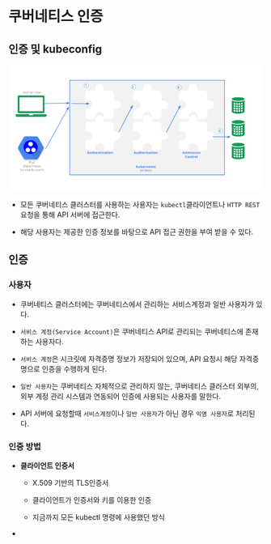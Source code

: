 # 쿠버네티스 인증
## 인증 및 kubeconfig

<img src="https://github.com/hyunseungbin9408/CCCR_experience/blob/master/png/Container_Kubernetes_Anthentication.png" alt="drawing" width="600"/>

+ 모든 쿠버네티스 클러스터를 사용하는 사용자는 `kubectl`클라이언트나 `HTTP REST` 요청을 통해 API 서버에 접근한다.

+ 해당 사용자는 제공한 인증 정보를 바탕으로 API 접근 권한을 부여 받을 수 있다.

## 인증
### 사용자

+ 쿠버네티스 클러스터에는 쿠버네티스에서 관리하는 서비스계정과 일반 사용자가 있다.

+ `서비스 계정(Service Account)`은 쿠버네티스 API로 관리되는 쿠버네티스에 존재하는 사용자다.

+ `서비스 계정`은 시크릿에 자격증명 정보가 저장되어 있으며, API 요청시 해당 자격증명으로 인증을 수행하게 된다.

+ `일반 사용자`는 쿠버네티스 자체적으로 관리하지 않는, 쿠버네티스 클러스터 외부의, 외부 계정 관리 시스템과 연동되어 인증에 사용되는 사용자를 말한다.

+ API 서버에 요청할때 `서비스계정`이나 `일반 사용자`가 아닌 경우 `익명 사용자`로 처리된다.

### 인증 방법
+ **클라이언트 인증서**
  + X.509 기반의 TLS인증서
  
  + 클라이언트가 인증서와 키를 이용한 인증
  
  + 지금까지 모든 kubectl 명령에 사용했던 방식

+ 
